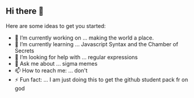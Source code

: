 ## Hi there 👋

Here are some ideas to get you started:

- 🔭 I’m currently working on ... making the world a place.
- 🌱 I’m currently learning ... Javascript Syntax and the Chamber of Secrets
- 🤔 I’m looking for help with ... regular expressions
- 💬 Ask me about ... sigma memes
- 📫 How to reach me: ... don't
- ⚡ Fun fact: ... I am just doing this to get the github student pack fr on god
